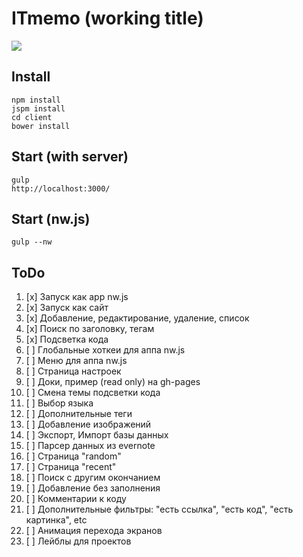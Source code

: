 # ITmemo (working title)
![](http://anorudes.github.io/ITmemo/img.png)

## Install
```
npm install
jspm install
cd client
bower install
```

## Start (with server)
```
gulp
http://localhost:3000/
```

## Start (nw.js)
```
gulp --nw
```

## ToDo
1. [x] Запуск как app nw.js
2. [x] Запуск как сайт
3. [x] Добавление, редактирование, удаление, список
4. [x] Поиск по заголовку, тегам
5. [x] Подсветка кода
6. [ ] Глобальные хоткеи для аппа nw.js
7. [ ] Меню для аппа nw.js
8. [ ] Страница настроек
9. [ ] Доки, пример (read only) на gh-pages
10. [ ] Смена темы подсветки кода
11. [ ] Выбор языка
12. [ ] Дополнительные теги
13. [ ] Добавление изображений
14. [ ] Экспорт, Импорт базы данных
15. [ ] Парсер данных из evernote
16. [ ] Страница "random"
17. [ ] Страница "recent"
18. [ ] Поиск с другим окончанием
19. [ ] Добавление без заполнения
20. [ ] Комментарии к коду
21. [ ] Дополнительные фильтры: "есть ссылка", "есть код", "есть картинка", etc
22. [ ] Анимация перехода экранов
23. [ ] Лейблы для проектов

